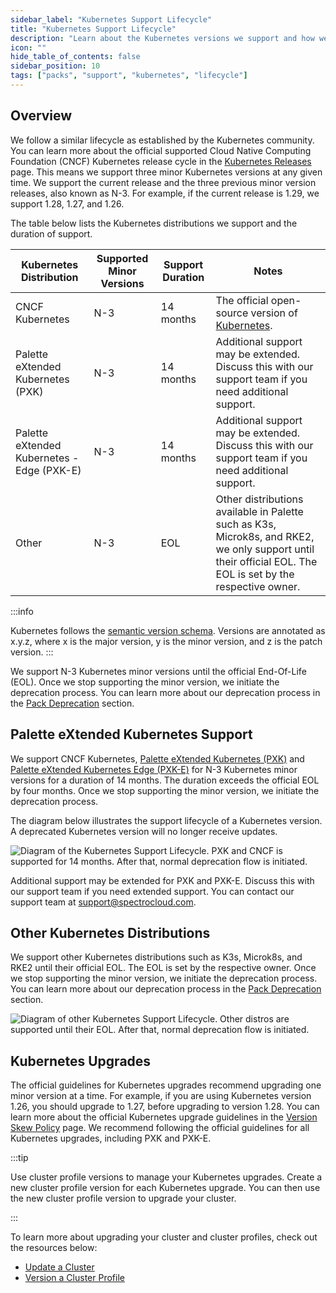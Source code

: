 ```yaml
---
sidebar_label: "Kubernetes Support Lifecycle"
title: "Kubernetes Support Lifecycle"
description: "Learn about the Kubernetes versions we support and how we manage Kubernetes support."
icon: ""
hide_table_of_contents: false
sidebar_position: 10
tags: ["packs", "support", "kubernetes", "lifecycle"]
---
```



## Overview

We follow a similar lifecycle as established by the Kubernetes community. You can learn more about the official supported Cloud Native Computing Foundation (CNCF) Kubernetes release cycle in the [Kubernetes Releases](https://kubernetes.io/releases/) page. This means we support three minor Kubernetes versions at any given time. We support the current release and the three previous minor version releases, also known as N-3. For example, if the current release is 1.29, we support 1.28, 1.27, and 1.26.

The table below lists the Kubernetes distributions we support and the duration of support.

| Kubernetes Distribution | Supported Minor Versions | Support Duration | Notes |
| ----------------------- | ------------------ | ---------------- | ----- |
| CNCF Kubernetes     | N-3                | 14 months        |  The official open-source version of [Kubernetes](https://kubernetes.io/).    |
| Palette eXtended Kubernetes (PXK) | N-3                | 14 months   | Additional support may be extended. Discuss this with our support team if you need additional support. |
| Palette eXtended Kubernetes - Edge (PXK-E) | N-3                | 14 months        | Additional support may be extended. Discuss this with our support team if you need additional support. |
| Other       | N-3                | EOL       | Other distributions available in Palette such as K3s, Microk8s, and RKE2, we only support until their official EOL. The EOL is set by the respective owner. |


:::info

Kubernetes follows the [semantic version schema](https://semver.org/). Versions are annotated as x.y.z, where x is the major version, y is the minor version, and z is the patch version.
:::

We support N-3 Kubernetes minor versions until the official End-Of-Life (EOL). Once we stop supporting the minor version, we initiate the deprecation process. You can learn more about our deprecation process in the [Pack Deprecation](./maintenance-policy.md#pack-deprecations) section. 


## Palette eXtended Kubernetes Support

We support CNCF Kubernetes, [Palette eXtended Kubernetes (PXK)](./kubernetes.md) and [Palette eXtended Kubernetes Edge (PXK-E)](./kubernetes-edge.md) for N-3 Kubernetes minor versions for a duration of 14 months. The duration exceeds the official EOL by four months. Once we stop supporting the minor version, we initiate the deprecation process. 

The diagram below illustrates the support lifecycle of a Kubernetes version. A deprecated Kubernetes version will no longer receive updates.

![Diagram of the Kubernetes Support Lifecycle. PXK and CNCF is supported for 14 months. After that, normal deprecation flow is initiated.](/integrations_kubernetes-support_support-cycle.png)
 
Additional support may be extended for PXK and PXK-E. Discuss this with our support team if you need extended support. You can contact our support team at [support@spectrocloud.com](mailto:support@spectrocloud.com).

## Other Kubernetes Distributions

We support other Kubernetes distributions such as K3s, Microk8s, and RKE2 until their official EOL. The EOL is set by the respective owner. Once we stop supporting the minor version, we initiate the deprecation process. You can learn more about our deprecation process in the [Pack Deprecation](./maintenance-policy.md#pack-deprecations) section.


![Diagram of other Kubernetes Support Lifecycle. Other distros are supported until their EOL. After that, normal deprecation flow is initiated.](/integrations_kubernetes-support_support-cycle_other.png)


## Kubernetes Upgrades 

The official guidelines for Kubernetes upgrades recommend upgrading one minor version at a time. For example, if you are using Kubernetes version 1.26, you should upgrade to 1.27, before upgrading to version 1.28. You can learn more about the official Kubernetes upgrade guidelines in the [Version Skew Policy](https://kubernetes.io/releases/version-skew-policy/) page. We 
recommend following the official guidelines for all Kubernetes upgrades, including PXK and PXK-E.

:::tip

Use cluster profile versions to manage your Kubernetes upgrades. Create a new cluster profile version for each Kubernetes upgrade. You can then use the new cluster profile version to upgrade your cluster.

:::

To learn more about upgrading your cluster and cluster profiles, check out the resources below:

- [Update a Cluster](../clusters/cluster-management/cluster-updates.md)
- [Version a Cluster Profile](../profiles/cluster-profiles/modify-cluster-profiles/version-cluster-profile.md)
